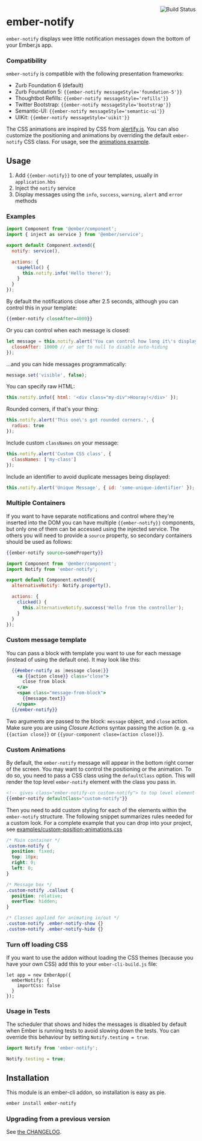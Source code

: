 [<img align="right" alt="Build Status" src="https://travis-ci.org/adopted-ember-addons/ember-notify.svg">](https://travis-ci.org/adopted-ember-addons/ember-notify)

# ember-notify

`ember-notify` displays wee little notification messages down the bottom of your Ember.js app.

### Compatibility

`ember-notify` is compatible with the following presentation frameworks:

- Zurb Foundation 6 (default)
- Zurb Foundation 5: `{{ember-notify messageStyle='foundation-5'}}`
- Thoughtbot Refills: `{{ember-notify messageStyle='refills'}}`
- Twitter Bootstrap: `{{ember-notify messageStyle='bootstrap'}}`
- Semantic-UI: `{{ember-notify messageStyle='semantic-ui'}}`
- UIKit: `{{ember-notify messageStyle='uikit'}}`

The CSS animations are inspired by CSS from [alertify.js](http://fabien-d.github.io/alertify.js/). You can also customize the positioning and animations by overriding the default `ember-notify` CSS class. For usage, see the [animations example](#custom-animations).

## Usage

1. Add `{{ember-notify}}` to one of your templates, usually in `application.hbs`
2. Inject the `notify` service
3. Display messages using the `info`, `success`, `warning`, `alert` and `error` methods

### Examples

```js
import Component from '@ember/component';
import { inject as service } from '@ember/service';

export default Component.extend({
  notify: service(),

  actions: {
    sayHello() {
      this.notify.info('Hello there!');
    }
  }
});
```

By default the notifications close after 2.5 seconds, although you can control this in your template:

```handlebars
{{ember-notify closeAfter=4000}}
```

Or you can control when each message is closed:

```js
let message = this.notify.alert('You can control how long it\'s displayed', {
  closeAfter: 10000 // or set to null to disable auto-hiding
});
```

...and you can hide messages programmatically:

```js
message.set('visible', false);
```

You can specify raw HTML:

```js
this.notify.info({ html: '<div class="my-div">Hooray!</div>' });
```

Rounded corners, if that's your thing:

```js
this.notify.alert('This one\'s got rounded corners.', {
  radius: true
});
```

Include custom `classNames` on your message:

```js
this.notify.alert('Custom CSS class', {
  classNames: ['my-class']
});
```

Include an identifier to avoid duplicate messages being displayed:

```js
this.notify.alert('Unique Message', { id: 'some-unique-identifier' });
```

### Multiple Containers

If you want to have separate notifications and control where they're inserted into the DOM you can have multiple `{{ember-notify}}` components, but only one of them can be accessed using the injected service.
The others you will need to provide a `source` property, so secondary containers should be used as follows:

```hbs
{{ember-notify source=someProperty}}
```

```js
import Component from '@ember/component';
import Notify from 'ember-notify';

export default Component.extend({
  alternativeNotify: Notify.property(),

  actions: {
    clicked() {
      this.alternativeNotify.success('Hello from the controller');
    }
  }
});
```

### Custom message template
You can pass a block with template you want to use for each message (instead of using the default one). It may look like this:
```hbs
  {{#ember-notify as |message close|}}
    <a {{action close}} class="close">
      close from block
    </a>
    <span class="message-from-block">
      {{message.text}}
    </span>
  {{/ember-notify}}
```

Two arguments are passed to the block: `message` object, and `close` action. Make sure
you are using *Closure Actions* syntax passing the action (e. g. `<a {{action close}}` or
`{{your-component close=(action close)}}`.

### Custom Animations

By default, the `ember-notify` message will appear in the bottom right corner of the screen. You may want to control the positioning or the animation. To do so, you need to pass a CSS class using the `defaultClass` option. This will render the top level `ember-notify` element with the class you pass in.

```hbs
<!-- gives class="ember-notify-cn custom-notify"> to top level element-->
{{ember-notify defaultClass="custom-notify"}}

```

Then you need to add custom styling for each of the elements within the `ember-notify` structure.
The following snippet summarizes rules needed for a custom look. For a complete example that you can drop into your project, see [examples/custom-position-animations.css](examples/custom-position-animations.css)

```css
/* Main container */
.custom-notify {
  position: fixed;
  top: 10px;
  right: 0;
  left: 0;
}

/* Message box */
.custom-notify .callout {
  position: relative;
  overflow: hidden;
}

/* Classes applied for animating in/out */
.custom-notify .ember-notify-show {}
.custom-notify .ember-notify-hide {}
```

### Turn off loading CSS

If you want to use the addon without loading the CSS themes (because you have your own CSS) add this to
your `ember-cli-build.js` file:

```
let app = new EmberApp({
  emberNotify: {
    importCss: false
  }
});
```

### Usage in Tests

The scheduler that shows and hides the messages is disabled by default when Ember is running tests to avoid slowing down the tests. You can override this behaviour by setting `Notify.testing = true`.

```js
import Notify from 'ember-notify';

Notify.testing = true;
```

## Installation

This module is an ember-cli addon, so installation is easy as pie.

```sh
ember install ember-notify
```

### Upgrading from a previous version

See [the CHANGELOG](https://github.com/adopted-ember-addons/ember-notify/blob/master/CHANGELOG.md).
